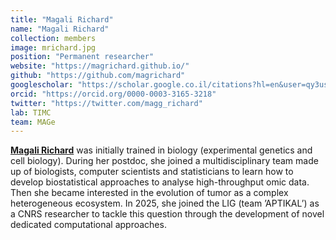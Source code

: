 ```yaml
---
title: "Magali Richard"
name: "Magali Richard"
collection: members
image: mrichard.jpg
position: "Permanent researcher"
website: "https://magrichard.github.io/"
github: "https://github.com/magrichard"
googlescholar: "https://scholar.google.co.il/citations?hl=en&user=qy3usEoAAAAJ"
orcid: "https://orcid.org/0000-0003-3165-3218"
twitter: "https://twitter.com/magg_richard"
lab: TIMC
team: MAGe
---
```


**[Magali Richard](https://magrichard.github.io/)**  was initially trained in biology (experimental genetics and cell biology). During her postdoc, she joined a multidisciplinary team made up of biologists, computer scientists and statisticians to learn how to develop biostatistical approaches to analyse high-throughput omic data. Then she became interested in the evolution of tumor as a complex heterogeneous ecosystem. In 2025, she joined the LIG (team ’APTIKAL’) as a CNRS researcher to tackle this question through the development of novel dedicated computational approaches.
